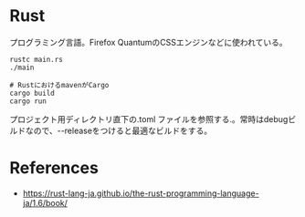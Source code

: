 # Rust

プログラミング言語。Firefox QuantumのCSSエンジンなどに使われている。


```shell
rustc main.rs
./main
  
# RustにおけるmavenがCargo
cargo build
cargo run
```

プロジェクト用ディレクトリ直下の.toml ファイルを参照する.。常時はdebugビルドなので、--releaseをつけると最適なビルドをする。

# References

- <https://rust-lang-ja.github.io/the-rust-programming-language-ja/1.6/book/>
